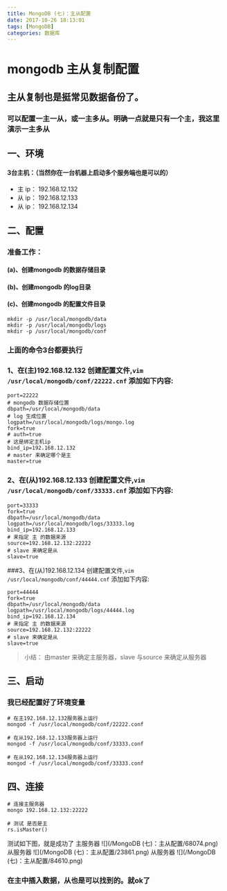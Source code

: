 ```yaml
---
title: MongoDB (七)：主从配置
date: 2017-10-26 18:13:01
tags: [MongoDB]
categories: 数据库
---
```

# mongodb 主从复制配置
## 主从复制也是挺常见数据备份了。
### 可以配置一主一从，或一主多从。明确一点就是只有一个主，我这里演示一主多从
## 一、环境
#### 3台主机：（当然你在一台机器上启动多个服务端也是可以的）
+ 主 ip： 192.168.12.132
+ 从 ip： 192.168.12.133
+ 从 ip： 192.168.12.134

## 二、配置

### 准备工作：
#### (a)、创建mongodb 的数据存储目录
#### (b)、创建mongodb 的log目录
#### (c)、创建mongodb 的配置文件目录
```
mkdir -p /usr/local/mongodb/data
mkdir -p /usr/local/mongodb/logs
mkdir -p /usr/local/mongodb/conf
```
### 上面的命令3台都要执行
 
### 1、在(主)192.168.12.132 创建配置文件,`vim /usr/local/mongodb/conf/22222.cnf` 添加如下内容:
```
port=22222
# mongodb 数据存储位置
dbpath=/usr/local/mongodb/data
# log 生成位置
logpath=/usr/local/mongodb/logs/mongo.log
fork=true
# auth=true
# 这是绑定主机ip
bind_ip=192.168.12.132
# master 来确定哪个是主
master=true
```

### 2、在(从)192.168.12.133 创建配置文件,`vim /usr/local/mongodb/conf/33333.cnf` 添加如下内容:
```
port=33333
fork=true
dbpath=/usr/local/mongodb/data
logpath=/usr/local/mongodb/logs/33333.log
bind_ip=192.168.12.133
# 来指定 主 的数据来源
source=192.168.12.132:22222
# slave 来确定是从
slave=true

```

###3、在(从)192.168.12.134 创建配置文件,`vim /usr/local/mongodb/conf/44444.cnf` 添加如下内容:
```
port=44444
fork=true
dbpath=/usr/local/mongodb/data
logpath=/usr/local/mongodb/logs/44444.log
bind_ip=192.168.12.134
# 来指定 主 的数据来源
source=192.168.12.132:22222
# slave 来确定是从
slave=true
```

> 小结： 由master 来确定主服务器，slave 与source 来确定从服务器

## 三、启动
### 我已经配置好了环境变量
```
# 在主192.168.12.132服务器上运行
mongod -f /usr/local/mongodb/conf/22222.conf

# 在从192.168.12.133服务器上运行
mongod -f /usr/local/mongodb/conf/33333.conf

# 在从192.168.12.134服务器上运行
mongod -f /usr/local/mongodb/conf/33333.conf
```
## 四、连接
```
# 连接主服务器
mongo 192.168.12.132:22222

# 测试 是否是主
rs.isMaster()
```
测试如下图，就是成功了
主服务器
![](/MongoDB (七)：主从配置/68074.png)
从服务器
![](/MongoDB (七)：主从配置/23861.png)
从服务器
![](/MongoDB (七)：主从配置/84610.png)

### 在主中插入数据，从也是可以找到的。就ok了

